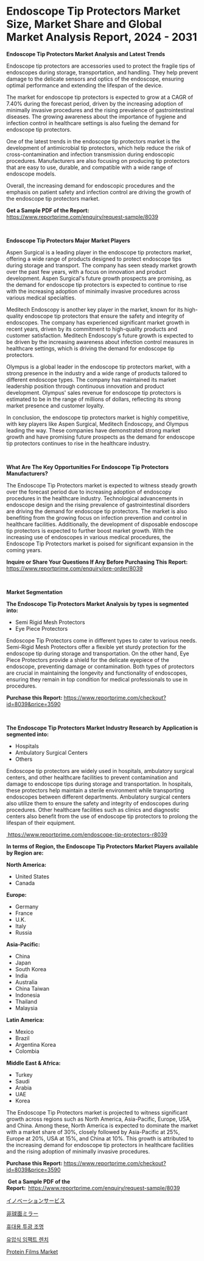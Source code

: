 <p><h1>Endoscope Tip Protectors Market Size, Market Share and Global Market Analysis Report, 2024 - 2031</h1></p><p><strong>Endoscope Tip Protectors Market Analysis and Latest Trends</strong></p>
<p><p>Endoscope tip protectors are accessories used to protect the fragile tips of endoscopes during storage, transportation, and handling. They help prevent damage to the delicate sensors and optics of the endoscope, ensuring optimal performance and extending the lifespan of the device.</p><p>The market for endoscope tip protectors is expected to grow at a CAGR of 7.40% during the forecast period, driven by the increasing adoption of minimally invasive procedures and the rising prevalence of gastrointestinal diseases. The growing awareness about the importance of hygiene and infection control in healthcare settings is also fueling the demand for endoscope tip protectors.</p><p>One of the latest trends in the endoscope tip protectors market is the development of antimicrobial tip protectors, which help reduce the risk of cross-contamination and infection transmission during endoscopic procedures. Manufacturers are also focusing on producing tip protectors that are easy to use, durable, and compatible with a wide range of endoscope models.</p><p>Overall, the increasing demand for endoscopic procedures and the emphasis on patient safety and infection control are driving the growth of the endoscope tip protectors market.</p></p>
<p><strong>Get a Sample PDF of the Report:&nbsp;</strong> <a href="https://www.reportprime.com/enquiry/request-sample/8039">https://www.reportprime.com/enquiry/request-sample/8039</a></p>
<p>&nbsp;</p>
<p><strong>Endoscope Tip Protectors Major Market Players</strong></p>
<p><p>Aspen Surgical is a leading player in the endoscope tip protectors market, offering a wide range of products designed to protect endoscope tips during storage and transport. The company has seen steady market growth over the past few years, with a focus on innovation and product development. Aspen Surgical's future growth prospects are promising, as the demand for endoscope tip protectors is expected to continue to rise with the increasing adoption of minimally invasive procedures across various medical specialties.</p><p>Meditech Endoscopy is another key player in the market, known for its high-quality endoscope tip protectors that ensure the safety and integrity of endoscopes. The company has experienced significant market growth in recent years, driven by its commitment to high-quality products and customer satisfaction. Meditech Endoscopy's future growth is expected to be driven by the increasing awareness about infection control measures in healthcare settings, which is driving the demand for endoscope tip protectors.</p><p>Olympus is a global leader in the endoscope tip protectors market, with a strong presence in the industry and a wide range of products tailored to different endoscope types. The company has maintained its market leadership position through continuous innovation and product development. Olympus' sales revenue for endoscope tip protectors is estimated to be in the range of millions of dollars, reflecting its strong market presence and customer loyalty.</p><p>In conclusion, the endoscope tip protectors market is highly competitive, with key players like Aspen Surgical, Meditech Endoscopy, and Olympus leading the way. These companies have demonstrated strong market growth and have promising future prospects as the demand for endoscope tip protectors continues to rise in the healthcare industry.</p></p>
<p>&nbsp;</p>
<p><strong>What Are The Key Opportunities For Endoscope Tip Protectors Manufacturers?</strong></p>
<p><p>The Endoscope Tip Protectors market is expected to witness steady growth over the forecast period due to increasing adoption of endoscopy procedures in the healthcare industry. Technological advancements in endoscope design and the rising prevalence of gastrointestinal disorders are driving the demand for endoscope tip protectors. The market is also benefiting from the growing focus on infection prevention and control in healthcare facilities. Additionally, the development of disposable endoscope tip protectors is expected to further boost market growth. With the increasing use of endoscopes in various medical procedures, the Endoscope Tip Protectors market is poised for significant expansion in the coming years.</p></p>
<p><strong>Inquire or Share Your Questions If Any Before Purchasing This Report:</strong> <a href="https://www.reportprime.com/enquiry/pre-order/8039">https://www.reportprime.com/enquiry/pre-order/8039</a></p>
<p>&nbsp;</p>
<p><strong>Market Segmentation</strong></p>
<p><strong>The Endoscope Tip Protectors Market Analysis by types is segmented into:</strong></p>
<p><ul><li>Semi Rigid Mesh Protectors</li><li>Eye Piece Protectors</li></ul></p>
<p><p>Endoscope Tip Protectors come in different types to cater to various needs. Semi-Rigid Mesh Protectors offer a flexible yet sturdy protection for the endoscope tip during storage and transportation. On the other hand, Eye Piece Protectors provide a shield for the delicate eyepiece of the endoscope, preventing damage or contamination. Both types of protectors are crucial in maintaining the longevity and functionality of endoscopes, ensuring they remain in top condition for medical professionals to use in procedures.</p></p>
<p><strong>Purchase this Report:&nbsp;</strong><a href="https://www.reportprime.com/checkout?id=8039&price=3590">https://www.reportprime.com/checkout?id=8039&price=3590</a></p>
<p>&nbsp;</p>
<p><strong>The Endoscope Tip Protectors Market Industry Research by Application is segmented into:</strong></p>
<p><ul><li>Hospitals</li><li>Ambulatory Surgical Centers</li><li>Others</li></ul></p>
<p><p>Endoscope tip protectors are widely used in hospitals, ambulatory surgical centers, and other healthcare facilities to prevent contamination and damage to endoscope tips during storage and transportation. In hospitals, these protectors help maintain a sterile environment while transporting endoscopes between different departments. Ambulatory surgical centers also utilize them to ensure the safety and integrity of endoscopes during procedures. Other healthcare facilities such as clinics and diagnostic centers also benefit from the use of endoscope tip protectors to prolong the lifespan of their equipment.</p></p>
<p><a href="https://www.reportprime.com/endoscope-tip-protectors-r8039">&nbsp;https://www.reportprime.com/endoscope-tip-protectors-r8039</a></p>
<p><strong>In terms of Region, the Endoscope Tip Protectors Market Players available by Region are:</strong></p>
<p>
    <p> <strong> North America: </strong>
        <ul>
            <li>United States</li>
            <li>Canada</li>
        </ul>
        </p> 
    <p> <strong> Europe: </strong>
        <ul>
            <li>Germany</li>
            <li>France</li>
            <li>U.K.</li>
            <li>Italy</li>
            <li>Russia</li>
        </ul>
        </p> 
    <p> <strong> Asia-Pacific: </strong>
        <ul>
            <li>China</li>
            <li>Japan</li>
            <li>South Korea</li>
            <li>India</li>
            <li>Australia</li>
            <li>China Taiwan</li>
            <li>Indonesia</li>
            <li>Thailand</li>
            <li>Malaysia</li>
        </ul>
        </p> 
    <p> <strong> Latin America: </strong>
        <ul>
            <li>Mexico</li>
            <li>Brazil</li>
            <li>Argentina Korea</li>
            <li>Colombia</li>
        </ul>
        </p> 
    <p> <strong> Middle East & Africa: </strong>
        <ul>
            <li>Turkey</li>
            <li>Saudi</li>
            <li>Arabia</li>
            <li>UAE</li>
            <li>Korea</li>
        </ul>
    </p>
    </p>
<p><p>The Endoscope Tip Protectors market is projected to witness significant growth across regions such as North America, Asia-Pacific, Europe, USA, and China. Among these, North America is expected to dominate the market with a market share of 30%, closely followed by Asia-Pacific at 25%, Europe at 20%, USA at 15%, and China at 10%. This growth is attributed to the increasing demand for endoscope tip protectors in healthcare facilities and the rising adoption of minimally invasive procedures.</p></p>
<p><strong>Purchase this Report: </strong><a href="https://www.reportprime.com/checkout?id=8039&price=3590">https://www.reportprime.com/checkout?id=8039&price=3590</a></p>
<p>&nbsp;<strong>Get a Sample PDF of the Report:&nbsp;&nbsp;</strong><a href="https://www.reportprime.com/enquiry/request-sample/8039">https://www.reportprime.com/enquiry/request-sample/8039</a></p>
<p><strong></strong></p>
<p><p><a href="https://medium.com/@alletty768546/%E3%82%A4%E3%83%8E%E3%83%99%E3%83%BC%E3%82%B7%E3%83%A7%E3%83%B3-%E3%82%B5%E3%83%BC%E3%83%93%E3%82%B9-%E3%83%9E%E3%83%BC%E3%82%B1%E3%83%83%E3%83%88-%E5%B8%82%E5%A0%B4%E3%82%B7%E3%82%A7%E3%82%A2-%E5%B8%82%E5%A0%B4%E5%8B%95%E5%90%91-%E3%81%8A%E3%82%88%E3%81%B3%E5%B0%86%E6%9D%A5%E3%81%AE%E6%88%90%E9%95%B7%E3%82%92%E6%8E%A2%E3%82%8B-f68c80787b88">イノベーションサービス</a></p><p><a href="https://medium.com/@kingmsvie/%E9%9D%9E%E7%90%83%E9%9D%A2%E3%83%9F%E3%83%A9%E3%83%BC%E5%B8%82%E5%A0%B4%E3%81%AE%E5%88%86%E6%9E%90%E3%81%A82024%E5%B9%B4%E3%81%8B%E3%82%892031%E5%B9%B4%E3%81%AE%E4%BA%88%E6%B8%AC%E3%82%B5%E3%82%A4%E3%82%BA-511d4b1b81d9">非球面ミラー</a></p><p><a href="https://medium.com/@costelcaramitru2022/%ED%9C%B4%EB%8C%80%EC%9A%A9-%ED%98%84%EA%B4%91%EC%8B%9C%EC%9E%A5-%EB%B6%84%EC%84%9D-cagr-%EC%8B%9C%EC%9E%A5-%EC%84%B8%EB%B6%84%ED%99%94-%EB%B0%8F-%EA%B8%80%EB%A1%9C%EB%B2%8C-%EC%82%B0%EC%97%85-%EA%B0%9C%EC%9A%94-831616163181">휴대용 투광 조명</a></p><p><a href="https://medium.com/@hershelkris/%EC%88%98%EC%9C%84-%EC%B6%A9%EA%B2%A9-%EB%A0%8C%EC%B9%98-%EC%8B%9C%EC%9E%A5%EC%9D%80-%EC%8B%9C%EC%9E%A5-%EC%A0%90%EC%9C%A0%EC%9C%A8-%EC%8B%9C%EC%9E%A5-%EB%8F%99%ED%96%A5-%EB%B0%8F-%EC%8B%9C%EC%9E%A5-%EC%84%B1%EC%9E%A5%EC%97%90-%EB%8C%80%ED%95%9C-%EC%A0%95%EB%B3%B4%EB%A5%BC-%EC%A0%9C%EA%B3%B5%ED%95%A9%EB%8B%88%EB%8B%A4-18a969d43565">유압식 임팩트 렌치</a></p><p><a href="https://www.linkedin.com/pulse/protein-films-market-size-growth-forecast-from-2024-2031-growizr-svpff?trackingId=fqpEjKuV%2BlNw5eLBrpa1Fg%3D%3D">Protein Films Market</a></p></p>